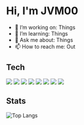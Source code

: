 # Hi, I'm JVM00 

- 🔭 I’m working on: Things
- 🌱 I’m learning: Things
- 💬 Ask me about: Things
- 📫 How to reach me: Out

## Tech
<p align="left">
  <img src="https://img.shields.io/badge/Python-3776AB?logo=python&logoColor=white" />
  <img src="https://img.shields.io/badge/Dash-25C2A0?logo=plotly&logoColor=white" />
  <img src="https://img.shields.io/badge/SQL-444444" />
  <img src="https://img.shields.io/badge/Azure-0078D4?logo=microsoftazure&logoColor=white" />
  <img src="https://img.shields.io/badge/Oracle-F80000?logo=oracle&logoColor=white" />
  <img src="https://img.shields.io/badge/PostgreSQL-4169E1?logo=postgresql&logoColor=white" />
  <img src="https://img.shields.io/badge/R-276DC3?logo=r&logoColor=white" />
  <img src="https://img.shields.io/badge/Jupyter-F37626?logo=jupyter&logoColor=white" />
</p>


## Stats

![Top Langs](https://github-readme-stats.vercel.app/api/top-langs/?username=JVM00&layout=compact)
